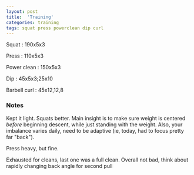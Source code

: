 ```yaml
---
layout: post
title:  'Training'
categories: training
tags: squat press powerclean dip curl
---
```


Squat       :   190x5x3

Press       :   110x5x3

Power clean :   150x5x3

Dip         :   45x5x3;25x10

Barbell curl    :   45x12,12,8

### Notes

Kept it light. Squats better. Main insight is to make sure weight is centered _before_
beginning descent, while just standing with the weight. Also, your imbalance varies
daily, need to be adaptive (ie, today, had to focus pretty far "back").

Press heavy, but fine.

Exhausted for cleans, last one was a full clean. Overall not bad, think about rapidly
changing back angle for second pull
